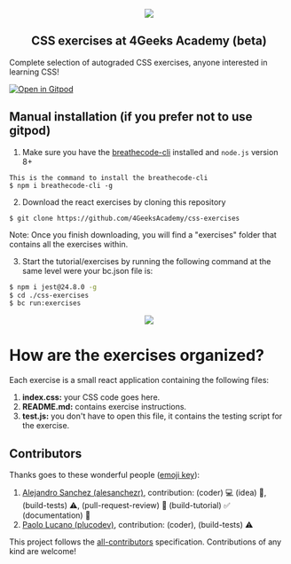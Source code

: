 <p align="center">
  <img src="https://assets.breatheco.de/apis/img/images.php?blob&random&cat=icon&tags=4geeks,128">
</p>

<p>
    <h2 align="center"> CSS exercises at 4Geeks Academy (beta) </h2>
</p>

Complete selection of autograded CSS exercises, anyone interested in learning CSS!

[![Open in Gitpod](https://gitpod.io/button/open-in-gitpod.svg)](https://gitpod.io#https://github.com/4GeeksAcademy/css-exercises.git)

## Manual installation (if you prefer not to use gitpod)

1) Make sure you have the [breathecode-cli](https://github.com/breatheco-de/breathecode-cli) installed and `node.js` version 8+
```
This is the command to install the breathecode-cli
$ npm i breathecode-cli -g
```

2) Download the react exercises by cloning this repository
```
$ git clone https://github.com/4GeeksAcademy/css-exercises
```

Note: Once you finish downloading, you will find a "exercises" folder that contains all the exercises within.

3) Start the tutorial/exercises by running the following command at the same level were your bc.json file is:

```sh
$ npm i jest@24.8.0 -g
$ cd ./css-exercises
$ bc run:exercises
```

<p align="center">
  <img src="https://raw.githubusercontent.com/4GeeksAcademy/react-exercises/master/preview.gif">
</p>

# How are the exercises organized?

Each exercise is a small react application containing the following files:

1. **index.css:** your CSS code goes here.
2. **README.md:** contains exercise instructions.
3. **test.js:** you don't have to open this file, it contains the testing script for the exercise.

## Contributors

Thanks goes to these wonderful people ([emoji key](https://github.com/kentcdodds/all-contributors#emoji-key)):

1. [Alejandro Sanchez (alesanchezr)](https://github.com/alesanchezr), contribution: (coder) :computer: (idea) 🤔, (build-tests) :warning:, (pull-request-review) :eyes: (build-tutorial) :white_check_mark: (documentation) :book:
1. [Paolo Lucano (plucodev)](https://github.com/plucodev), contribution: (coder), (build-tests) :warning:

This project follows the
[all-contributors](https://github.com/kentcdodds/all-contributors)
specification. Contributions of any kind are welcome!
